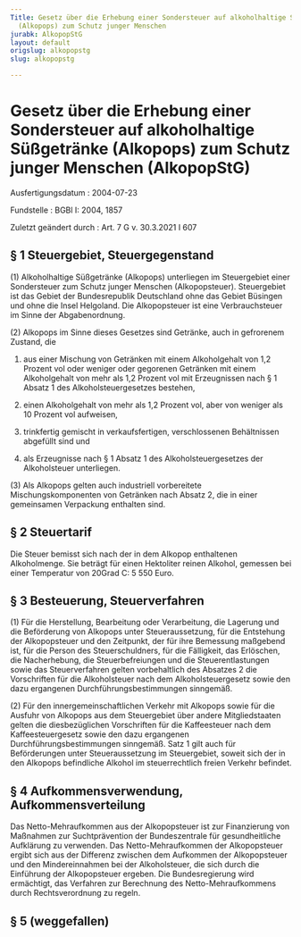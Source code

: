 ```yaml
---
Title: Gesetz über die Erhebung einer Sondersteuer auf alkoholhaltige Süßgetränke
  (Alkopops) zum Schutz junger Menschen
jurabk: AlkopopStG
layout: default
origslug: alkopopstg
slug: alkopopstg

---
```


# Gesetz über die Erhebung einer Sondersteuer auf alkoholhaltige Süßgetränke (Alkopops) zum Schutz junger Menschen (AlkopopStG)

Ausfertigungsdatum
:   2004-07-23

Fundstelle
:   BGBl I: 2004, 1857

Zuletzt geändert durch
:   Art. 7 G v. 30.3.2021 I 607



## § 1 Steuergebiet, Steuergegenstand

(1) Alkoholhaltige Süßgetränke (Alkopops) unterliegen im Steuergebiet einer Sondersteuer zum Schutz junger Menschen (Alkopopsteuer). Steuergebiet ist das Gebiet der Bundesrepublik Deutschland ohne das Gebiet Büsingen und ohne die Insel Helgoland. Die Alkopopsteuer ist eine Verbrauchsteuer im Sinne der Abgabenordnung.

(2) Alkopops im Sinne dieses Gesetzes sind Getränke, auch in gefrorenem Zustand, die

1.  aus einer Mischung von Getränken mit einem Alkoholgehalt von 1,2 Prozent vol oder weniger oder gegorenen Getränken mit einem Alkoholgehalt von mehr als 1,2 Prozent vol mit Erzeugnissen nach § 1 Absatz 1 des Alkoholsteuergesetzes bestehen,


2.  einen Alkoholgehalt von mehr als 1,2 Prozent vol, aber von weniger als 10 Prozent vol aufweisen,


3.  trinkfertig gemischt in verkaufsfertigen, verschlossenen Behältnissen abgefüllt sind und


4.  als Erzeugnisse nach § 1 Absatz 1 des Alkoholsteuergesetzes der Alkoholsteuer unterliegen.




(3) Als Alkopops gelten auch industriell vorbereitete Mischungskomponenten von Getränken nach Absatz 2, die in einer gemeinsamen Verpackung enthalten sind.


## § 2 Steuertarif

Die Steuer bemisst sich nach der in dem Alkopop enthaltenen Alkoholmenge. Sie beträgt für einen Hektoliter reinen Alkohol, gemessen bei einer Temperatur von 20Grad C: 5 550 Euro.


## § 3 Besteuerung, Steuerverfahren

(1) Für die Herstellung, Bearbeitung oder Verarbeitung, die Lagerung und die Beförderung von Alkopops unter Steueraussetzung, für die Entstehung der Alkopopsteuer und den Zeitpunkt, der für ihre Bemessung maßgebend ist, für die Person des Steuerschuldners, für die Fälligkeit, das Erlöschen, die Nacherhebung, die Steuerbefreiungen und die Steuerentlastungen sowie das Steuerverfahren gelten vorbehaltlich des Absatzes 2 die Vorschriften für die Alkoholsteuer nach dem Alkoholsteuergesetz sowie den dazu ergangenen Durchführungsbestimmungen sinngemäß.

(2) Für den innergemeinschaftlichen Verkehr mit Alkopops sowie für die Ausfuhr von Alkopops aus dem Steuergebiet über andere Mitgliedstaaten gelten die diesbezüglichen Vorschriften für die Kaffeesteuer nach dem Kaffeesteuergesetz sowie den dazu ergangenen Durchführungsbestimmungen sinngemäß. Satz 1 gilt auch für Beförderungen unter Steueraussetzung im Steuergebiet, soweit sich der in den Alkopops befindliche Alkohol im steuerrechtlich freien Verkehr befindet.


## § 4 Aufkommensverwendung, Aufkommensverteilung

Das Netto-Mehraufkommen aus der Alkopopsteuer ist zur Finanzierung von Maßnahmen zur Suchtprävention der Bundeszentrale für gesundheitliche Aufklärung zu verwenden. Das Netto-Mehraufkommen der Alkopopsteuer ergibt sich aus der Differenz zwischen dem Aufkommen der Alkopopsteuer und den Mindereinnahmen bei der Alkoholsteuer, die sich durch die Einführung der Alkopopsteuer ergeben. Die Bundesregierung wird ermächtigt, das Verfahren zur Berechnung des Netto-Mehraufkommens durch Rechtsverordnung zu regeln.


## § 5 (weggefallen)


